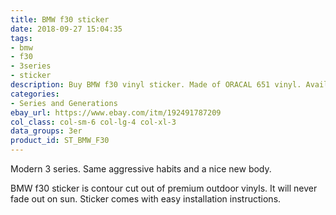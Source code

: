 ```yaml
---
title: BMW f30 sticker
date: 2018-09-27 15:04:35
tags:
- bmw
- f30
- 3series
- sticker
description: Buy BMW f30 vinyl sticker. Made of ORACAL 651 vinyl. Available in different colors.
categories:
- Series and Generations
ebay_url: https://www.ebay.com/itm/192491787209
col_class: col-sm-6 col-lg-4 col-xl-3
data_groups: 3er
product_id: ST_BMW_F30
---
```


Modern 3 series. Same aggressive habits and a nice new body.

<!-- more -->
<!-- {% asset_img content-image bmw-f30-window-vinyl-sport-decal.jpg 'BMW f30 vinyl sport drift stance sticker"BMW f30 vinyl sport drift stance sticker"' %} -->

BMW f30 sticker is contour cut out of premium outdoor vinyls. It will never fade out on sun. Sticker comes with easy installation instructions. 
